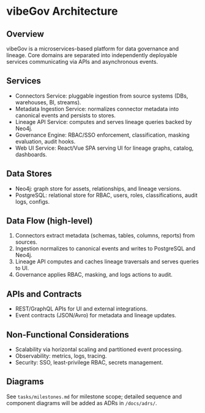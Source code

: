 # vibeGov Architecture

## Overview
vibeGov is a microservices-based platform for data governance and lineage. Core domains are separated into independently deployable services communicating via APIs and asynchronous events.

## Services
- Connectors Service: pluggable ingestion from source systems (DBs, warehouses, BI, streams).
- Metadata Ingestion Service: normalizes connector metadata into canonical events and persists to stores.
- Lineage API Service: computes and serves lineage queries backed by Neo4j.
- Governance Engine: RBAC/SSO enforcement, classification, masking evaluation, audit hooks.
- Web UI Service: React/Vue SPA serving UI for lineage graphs, catalog, dashboards.

## Data Stores
- Neo4j: graph store for assets, relationships, and lineage versions.
- PostgreSQL: relational store for RBAC, users, roles, classifications, audit logs, configs.

## Data Flow (high-level)
1. Connectors extract metadata (schemas, tables, columns, reports) from sources.
2. Ingestion normalizes to canonical events and writes to PostgreSQL and Neo4j.
3. Lineage API computes and caches lineage traversals and serves queries to UI.
4. Governance applies RBAC, masking, and logs actions to audit.

## APIs and Contracts
- REST/GraphQL APIs for UI and external integrations.
- Event contracts (JSON/Avro) for metadata and lineage updates.

## Non-Functional Considerations
- Scalability via horizontal scaling and partitioned event processing.
- Observability: metrics, logs, tracing.
- Security: SSO, least-privilege RBAC, secrets management.

## Diagrams
See `tasks/milestones.md` for milestone scope; detailed sequence and component diagrams will be added as ADRs in `/docs/adrs/`. 